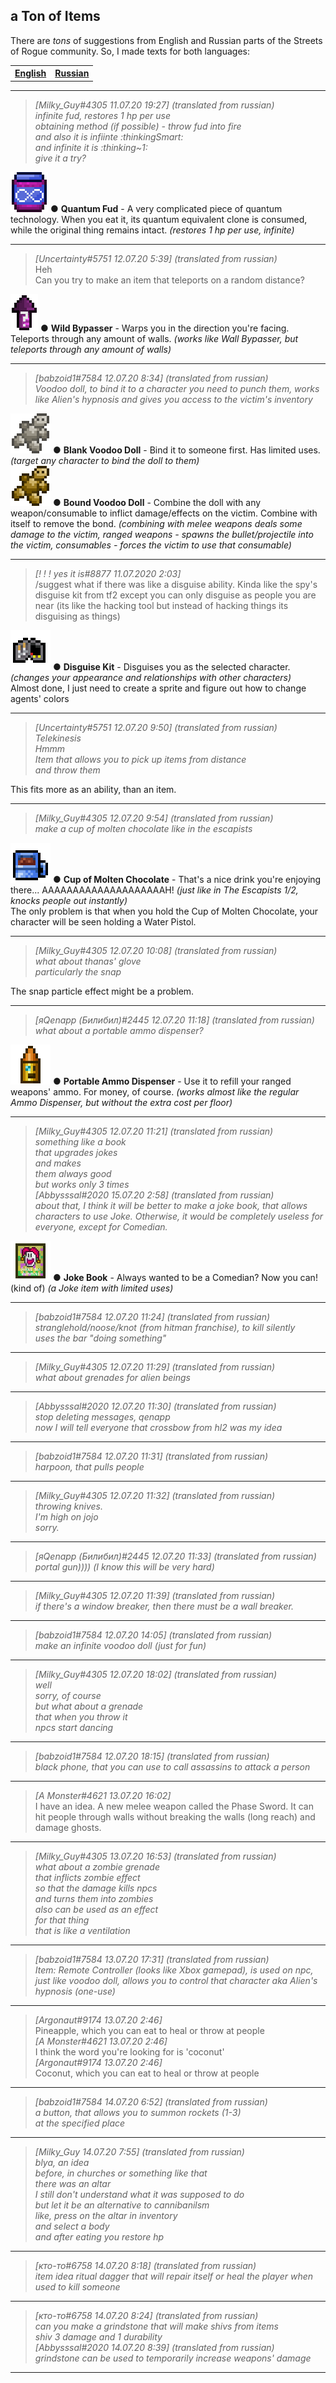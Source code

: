 ﻿## a Ton of Items ##

There are *tons* of suggestions from English and Russian parts of the Streets of Rogue community. So, I made texts for both languages:

<table>
<th><a href="https://github.com/Abbysssal/aToI/blob/master/README.md">English</a></th>
<th><a href="https://github.com/Abbysssal/aToI/blob/master/README-ru.md">Russian</a></th>
</table>

***
> *[Milky_Guy#4305 11.07.20 19:27] (translated from russian)*<br/>
> *infinite fud, restores 1 hp per use*<br/>
> *obtaining method (if possible) - throw fud into fire*<br/>
> *and also it is infiinte :thinkingSmart:*<br/>
> *and infinite it is :thinking\~1:*<br/>
> *give it a try?*<br/>

![Image](./img/QuantumFud.png)
● **Quantum Fud** - A very complicated piece of quantum technology. When you eat it, its quantum equivalent clone is consumed, while the original thing remains intact. *(restores 1 hp per use, infinite)*<br/>
***
> *[Uncertainty#5751 12.07.20 5:39] (translated from russian)*<br/>
> Heh<br/>
> Can you try to make an item that teleports on a random distance?<br/>

![Image](./img/WildBypasser.png)
● **Wild Bypasser** - Warps you in the direction you're facing. Teleports through any amount of walls. *(works like Wall Bypasser, but teleports through any amount of walls)*<br/>
***
> *[babzoid1#7584 12.07.20 8:34] (translated from russian)*<br/>
> *Voodoo doll, to bind it to a character you need to punch them, works like Alien's hypnosis and gives you access to the victim's inventory*<br/>

![Image](./img/VoodooInactive.png)
● **Blank Voodoo Doll** - Bind it to someone first. Has limited uses. *(target any character to bind the doll to them)*<br/>
![Image](./img/Voodoo.png)
● **Bound Voodoo Doll** - Combine the doll with any weapon/consumable to inflict damage/effects on the victim. Combine with itself to remove the bond. *(combining with melee weapons deals some damage to the victim, ranged weapons - spawns the bullet/projectile into the victim, consumables - forces the victim to use that consumable)*<br/>
***
> *[! ! ! yes it is#8877 11.07.2020 2:03]*<br/>
> /suggest what if there was like a disguise ability. Kinda like the spy's disguise kit from tf2 except you can only disguise as people you are near (its like the hacking tool but instead of hacking things its disguising as things)<br/>

![Image](./img/DisguiseKit.png)
● **Disguise Kit** - Disguises you as the selected character. *(changes your appearance and relationships with other characters)*<br/>
Almost done, I just need to create a sprite and figure out how to change agents' colors<br/>
***
> *[Uncertainty#5751 12.07.20 9:50] (translated from russian)*<br/>
> *Telekinesis*<br/>
> *Hmmm*<br/>
> *Item that allows you to pick up items from distance*<br/>
> *and throw them*<br/>

This fits more as an ability, than an item.<br/>
***
> *[Milky_Guy#4305 12.07.20 9:54] (translated from russian)*<br/>
> *make a cup of molten chocolate like in the escapists*<br/>

![Image](./img/CupOfMoltenChocolate.png)
● **Cup of Molten Chocolate** - That's a nice drink you're enjoying there... AAAAAAAAAAAAAAAAAAAAH! *(just like in The Escapists 1/2, knocks people out instantly)*<br/>
The only problem is that when you hold the Cup of Molten Chocolate, your character will be seen holding a Water Pistol.<br/>
***
> *[Milky_Guy#4305 12.07.20 10:08] (translated from russian)*<br/>
> *what about thanas' glove*<br/>
> *particularly the snap*<br/>

The snap particle effect might be a problem.<br/>
***
> *[яQenapp (Билибил)#2445 12.07.20 11:18] (translated from russian)*<br/>
> *what about a portable ammo dispenser?*<br/>

![Image](./img/PortableAmmoDispenser.png)
● **Portable Ammo Dispenser** - Use it to refill your ranged weapons' ammo. For money, of course. *(works almost like the regular Ammo Dispenser, but without the extra cost per floor)*<br/>
***
> *[Milky_Guy#4305 12.07.20 11:21] (translated from russian)*<br/>
> *something like a book*<br/>
> *that upgrades jokes*<br/>
> *and makes*<br/>
> *them always good*<br/>
> *but works only 3 times*<br/>
> *[Abbysssal#2020 15.07.20 2:58] (translated from russian)*<br/>
> *about that, I think it will be better to make a joke book, that allows characters to use Joke. Otherwise, it would be completely useless for everyone, except for Comedian.*<br/>

![Image](./img/JokeBook.png)
● **Joke Book** - Always wanted to be a Comedian? Now you can! (kind of) *(a Joke item with limited uses)*<br/>
***
> *[babzoid1#7584 12.07.20 11:24] (translated from russian)*<br/>
> *stranglehold/noose/knot (from hitman franchise), to kill silently*<br/>
> *uses the bar "doing something"*<br/>
***
> *[Milky_Guy#4305 12.07.20 11:29] (translated from russian)*<br/>
> *what about grenades for alien beings*<br/>
***
> *[Abbysssal#2020 12.07.20 11:30] (translated from russian)*<br/>
> *stop deleting messages, qenapp*<br/>
> *now I will tell everyone that crossbow from hl2 was my idea*<br/>
***
> *[babzoid1#7584 12.07.20 11:31] (translated from russian)*<br/>
> *harpoon, that pulls people*<br/>
***
> *[Milky_Guy#4305 12.07.20 11:32] (translated from russian)*<br/>
> *throwing knives.*<br/>
> *I'm high on jojo*<br/>
> *sorry.*<br/>
***
> *[яQenapp (Билибил)#2445 12.07.20 11:33] (translated from russian)*<br/>
> *portal gun)))) (I know this will be very hard)*<br/>
***
> *[Milky_Guy#4305 12.07.20 11:39] (translated from russian)*<br/>
> *if there's a window breaker, then there must be a wall breaker.*<br/>
***
> *[babzoid1#7584 12.07.20 14:05] (translated from russian)*<br/>
> *make an infinite voodoo doll (just for fun)*<br/>
***
> *[Milky_Guy#4305 12.07.20 18:02] (translated from russian)*<br/>
> *well*<br/>
> *sorry, of course*<br/>
> *but what about a grenade*<br/>
> *that when you throw it*<br/>
> *npcs start dancing*<br/>
***
> *[babzoid1#7584 12.07.20 18:15] (translated from russian)*<br/>
> *black phone, that you can use to call assassins to attack a person*<br/>
***
> *[A Monster#4621 13.07.20 16:02]*<br/>
> I have an idea. A new melee weapon called the Phase Sword. It can hit people through walls without breaking the walls (long reach) and damage ghosts.<br/>
***
> *[Milky_Guy#4305 13.07.20 16:53] (translated from russian)*<br/>
> *what about a zombie grenade*<br/>
> *that inflicts zombie effect*<br/>
> *so that the damage kills npcs*<br/>
> *and turns them into zombies*<br/>
> *also can be used as an effect*<br/>
> *for that thing*<br/>
> *that is like a ventilation*<br/>
***
> *[babzoid1#7584 13.07.20 17:31] (translated from russian)*<br/>
> *Item: Remote Controller (looks like Xbox gamepad), is used on npc, just like voodoo doll, allows you to control that character  aka Alien's hypnosis (one-use)*<br/>
***
> *[Argonaut#9174 13.07.20 2:46]*<br/>
> Pineapple, which you can eat to heal or throw at people<br/>
> *[A Monster#4621 13.07.20 2:46]*<br/>
> I think the word you're looking for is 'coconut'<br/>
> *[Argonaut#9174 13.07.20 2:46]*<br/>
> Coconut, which you can eat to heal or throw at people<br/>
***
> *[babzoid1#7584 14.07.20 6:52] (translated from russian)*<br/>
> *a button, that allows you to summon rockets (1-3)*<br/>
> *at the specified place*<br/>
***
> *[Milky_Guy 14.07.20 7:55] (translated from russian)*<br/>
> *blya, an idea*<br/>
> *before, in churches or something like that*<br/>
> *there was an altar*<br/>
> *I still don't understand what it was supposed to do*<br/>
> *but let it be an alternative to cannibanilsm*<br/>
> *like, press on the altar in inventory*<br/>
> *and select a body*<br/>
> *and after eating you restore hp*<br/>
***
> *[кто-то#6758 14.07.20 8:18] (translated from russian)*<br/>
> *item idea ritual dagger that will repair itself or heal the player when used to kill someone*<br/>
***
> *[кто-то#6758 14.07.20 8:24] (translated from russian)*<br/>
> *can you make a grindstone that will make shivs from items*<br/>
> *shiv 3 damage and 1 durability*<br/>
> *[Abbysssal#2020 14.07.20 8:39] (translated from russian)*<br/>
> *grindstone can be used to temporarily increase weapons' damage*<br/>
***


















